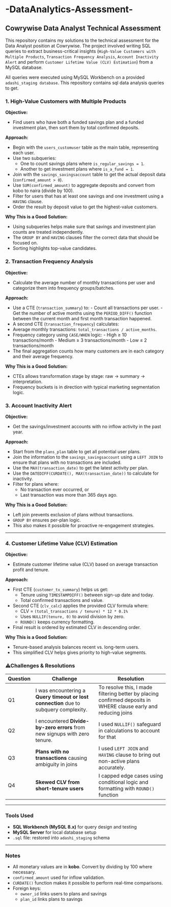 # -DataAnalytics-Assessment-

## Cowrywise Data Analyst Technical Assessment

This repository contains my solutions to the technical assessment for the Data Analyst position at Cowrywise. The project involved writing SQL queries to extract business-critical insights (`High-Value Customers with Multiple Products`, `Transaction Frequency Analysis`, `Account Inactivity Alert` and perform `Customer Lifetime Value (CLV) Estimation`) from a MySQL database. 

All queries were executed using MySQL Workbench on a provided `adashi_staging database`.
This repository contains sql data analysis queries to get.

### 1. High-Value Customers with Multiple Products

**Objective:** 
- Find users who have both a funded savings plan and a funded investment plan, then sort them by total confirmed deposits.

**Approach:**
- Begin with the `users_customuser` table as the main table, representing each user.
- Use two subqueries:
    - One to count savings plans where `is_regular_savings = 1`.
    - Another to get investment plans where `is_a_fund = 1`.
- Join with the `savings_savingsaccount` table to get the actual deposit data (`confirmed_amount > 0`).
- Use `SUM(confirmed_amount)` to aggregate deposits and convert from kobo to naira (divide by 100).
- Filter for users that has at least one savings and one investment using a `HAVING` clause.
- Order the result by deposit value to get the highest-value customers.

**Why This is a Good Solution:**

- Using subqueries helps make sure that savings and investment plan counts are treated independently.
- The `GROUP BY` and `HAVING` clauses filter the correct data that should be focused on.
- Sorting highlights top-value candidates.

### 2. Transaction Frequency Analysis

**Objective:** 
- Calculate the average number of monthly transactions per user and categorize them into frequency groups/batches.

**Approach:**
- Use a CTE (`transaction_summary`) to:
      - Count all transactions per user.
      - Get the number of active months using the `PERIOD_DIFF()` function between the current month and first month transaction happened.
- A second CTE (`transaction_frequency`) calculates:
- Average monthly transactions: `total_transactions / active_months`.
- Frequency category using `CASE/WHEN` logic:
      - High ≥ 10 transactions/month
      - Medium ≥ 3 transactions/month
      - Low ≤ 2 transactions/month
- The final aggregation counts how many customers are in each category and their average frequency.

**Why This is a Good Solution:**
- CTEs allows transformation stage by stage: raw -> summary -> interpretation.
- Frequency buckets is in direction with typical marketing segmentation logic.

### 3. Account Inactivity Alert

**Objective:** 
- Get the savings/investment accounts with no inflow activity in the past year.

**Approach:**

- Start from the `plans_plan` table to get all potential user plans.
- Join the information to the `savings_savingsaccount` using a `LEFT JOIN` to ensure that plans with no transactions are included.
- Use the `MAX(transaction_date)` to get the latest activity per plan.
- Use the `DATEDIFF(CURDATE(), MAX(transaction_date))` to calculate for inactivity.
- Filter for plans where:
     - No transaction ever occurred, or
     - Last transaction was more than 365 days ago.

**Why This is a Good Solution:**
- Left join prevents exclusion of plans without transactions.
- `GROUP BY` ensures per-plan logic.
- This also makes it possible for proactive re-engagement strategies.

---

### 4. Customer Lifetime Value (CLV) Estimation

**Objective:** 
- Estimate customer lifetime value (CLV) based on average transaction profit and tenure.

**Approach:**
- First CTE (`customer_tx_summary`) helps us get:
     - Tenure using `TIMESTAMPDIFF()` between sign-up date and today.
     - Total confirmed transactions and value.
- Second CTE (`clv_calc`) applies the provided CLV formula where:
     - CLV = `(total_transactions / tenure) * 12 * 0.1%`
     - Uses `NULLIF(tenure, 0)` to avoid division by zero.
     - `ROUND()` keeps currency formatting.
- Final result is ordered by estimated CLV in descending order.

**Why This is a Good Solution:**
- Tenure-based analysis balances recent vs. long-term users.
- This simplified CLV helps gives priority to high-value segments.

### ⚠Challenges & Resolutions

| Question | Challenge                                                       | Resolution                                                                                 |
| -------- | --------------------------------------------------------------- | ------------------------------------------------------------------------------------------ |
| Q1       | I was encountering a **Query timeout or lost connection** due to subquery complexity.| To resolve this, I made filtering better by placing confirmed deposits in WHERE clause early and reducing joins|
| Q2       | I encountered **Divide-by-zero errors** from new signups with zero tenure.    | I used `NULLIF()` safeguard in calculations to account for that              |
| Q3       | **Plans with no transactions** causing ambiguity in joins       | I used `LEFT JOIN` and `HAVING` clause to bring out non-active plans accurately.           |
| Q4       | **Skewed CLV from short-tenure users**                          | I capped edge cases using conditional logic and formatting with `ROUND()` function         |

---

### Tools Used

-  **SQL Workbench (MySQL 8.x)** for query design and testing
- **MySQL Server** for local database setup
- `.sql` file: restored into `adashi_staging` schema

---

### Notes

- All monetary values are in **kobo**. Convert by dividing by 100 where necessary.
- `confirmed_amount` used for inflow validation.
- `CURDATE()` function makes it possible to perform real-time comparisons.
- Foreign keys:
     - `owner_id` links users to plans and savings
     - `plan_id` links plans to savings
